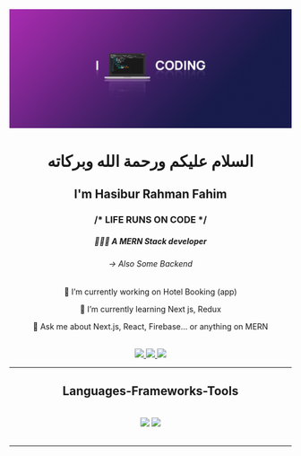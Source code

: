 <img src="./codee.png" />

<h1 align="center"> السلام عليكم ورحمة الله وبركاته</h1>
<h2 align="center">I'm Hasibur Rahman Fahim</h3>
 
<h3 align="center">/* LIFE RUNS ON CODE */</h3>
<div align="center">
<h5 align="center"> 👨🏻‍💻 A MERN Stack developer </h3>
<h6 align="center"> → Also Some Backend </h3>
 
 🔭 I’m currently working on  Hotel Booking (app)
 
 🌱 I’m currently learning Next js, Redux 

💬 Ask me about Next.js, React, Firebase... or anything on MERN 


 </div>
 <br/>
<div align="center"> 
  <a href="hrfahimm@gmail.com">
    <img src="https://img.shields.io/badge/Gmail-333333?style=for-the-badge&logo=gmail&logoColor=red" />
  </a>
  <a href="https://linkedin.com/in/hrfahimm" target="_blank">
    <img src="https://img.shields.io/badge/LinkedIn-0077B5?style=for-the-badge&logo=linkedin&logoColor=white" target="_blank" />
  </a>
  <a href="https://hrfahimm.vercel.app" target="_blank">
     <img src="https://img.shields.io/badge/Portfolio-FF5722?style=for-the-badge&logo=todoist&logoColor=white" target="_blank" /> <!-- sqlite, safari, google-chrome are other good icon options -->
  </a>
</div>

 <hr/>
 
<h2 align="center"> Languages-Frameworks-Tools  </h2>
<br/>
<div align="center">
    <img src="https://skillicons.dev/icons?i=react,bootstrap,mui,html,css,vscode,github,figma,tailwind,git" />
    <img src="https://skillicons.dev/icons?i=nodejs,javascript,typescript,express,firebase,mongodb,nextjs" /><br>
</div>

<br/>
<hr/>
 
